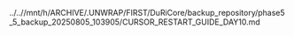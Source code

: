../..//mnt/h/ARCHIVE/.UNWRAP/FIRST/DuRiCore/backup_repository/phase5_5_backup_20250805_103905/CURSOR_RESTART_GUIDE_DAY10.md